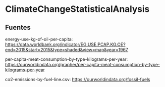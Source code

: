 # ClimateChangeStatisticalAnalysis

## Fuentes

energy-use-kg-of-oil-per-capita: https://data.worldbank.org/indicator/EG.USE.PCAP.KG.OE?end=2015&start=2015&type=shaded&view=map&year=1967

per-capita-meat-consumption-by-type-kilograms-per-year: https://ourworldindata.org/grapher/per-capita-meat-consumption-by-type-kilograms-per-year

co2-emissions-by-fuel-line.csv: https://ourworldindata.org/fossil-fuels

